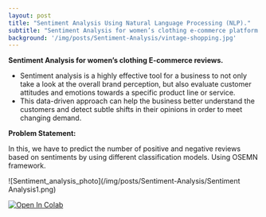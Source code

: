 ```yaml
---
layout: post
title: "Sentiment Analysis Using Natural Language Processing (NLP)."
subtitle: "Sentiment Analysis for women’s clothing e-commerce platform."
background: '/img/posts/Sentiment-Analysis/vintage-shopping.jpg'
---
```

**Sentiment Analysis for women’s clothing E-commerce reviews.**

- Sentiment analysis is a highly effective tool for a business to not only take a look at the overall brand perception, but also evaluate customer attitudes and emotions towards a specific product line or service.
- This data-driven approach can help the business better understand the customers and detect subtle shifts in their opinions in order to meet changing demand.


**Problem Statement:**

In this, we have to predict the number of positive and negative reviews based on sentiments by using different classification models.
Using OSEMN framework.


![Sentiment_analysis_photo](/img/posts/Sentiment-Analysis/Sentiment Analysis1.png)

[![Open In Colab](https://colab.research.google.com/assets/colab-badge.svg)](https://colab.research.google.com/drive/14daGKbJn8oBZ-Afnerxgzswgai5EN6bt?usp=sharing)

